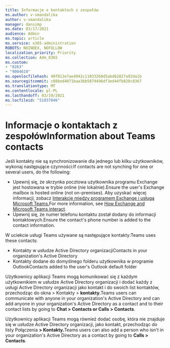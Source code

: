 ```yaml
---
title: Informacje o kontaktach z zespołów
ms.author: v-smandalika
author: v-smandalika
manager: dansimp
ms.date: 03/17/2021
audience: Admin
ms.topic: article
ms.service: o365-administration
ROBOTS: NOINDEX, NOFOLLOW
localization_priority: Priority
ms.collection: Adm_O365
ms.custom:
- "8263"
- "9004610"
ms.openlocfilehash: 49f813e7ae4942c11033260d5abd62827a92da1b
ms.sourcegitcommit: c08bed4071baa3bb5879496df3ed44fb828c8367
ms.translationtype: MT
ms.contentlocale: pl-PL
ms.lasthandoff: 03/19/2021
ms.locfileid: "51037846"
---
```

# <a name="information-about-teams-contacts"></a><span data-ttu-id="c1015-102">Informacje o kontaktach z zespołów</span><span class="sxs-lookup"><span data-stu-id="c1015-102">Information about Teams contacts</span></span>

<span data-ttu-id="c1015-103">Jeśli kontakty nie są synchronizowanie dla jednego lub kilku użytkowników, wykonaj następujące czynności:</span><span class="sxs-lookup"><span data-stu-id="c1015-103">If contacts are not synching for one or several users, do the following:</span></span>
- <span data-ttu-id="c1015-104">Upewnij się, że skrzynka pocztowa użytkownika programu Exchange jest hostowana w trybie online (nie lokalnie).</span><span class="sxs-lookup"><span data-stu-id="c1015-104">Ensure the user's Exchange mailbox is hosted online (not on-premises).</span></span> <span data-ttu-id="c1015-105">Aby uzyskać więcej informacji, zobacz [Interakcje między programem Exchange i usługą Microsoft Teams.](https://docs.microsoft.com/microsoftteams/exchange-teams-interact)</span><span class="sxs-lookup"><span data-stu-id="c1015-105">For more information, see [How Exchange and Microsoft Teams interact](https://docs.microsoft.com/microsoftteams/exchange-teams-interact).</span></span>
- <span data-ttu-id="c1015-106">Upewnij się, że numer telefonu kontaktu został dodany do informacji kontaktowych.</span><span class="sxs-lookup"><span data-stu-id="c1015-106">Ensure the contact's phone number is added to the contact information.</span></span>

<span data-ttu-id="c1015-107">W uciekcie usługi Teams używane są następujące kontakty:</span><span class="sxs-lookup"><span data-stu-id="c1015-107">Teams uses these contacts:</span></span>

- <span data-ttu-id="c1015-108">Kontakty w usłudze Active Directory organizacji</span><span class="sxs-lookup"><span data-stu-id="c1015-108">Contacts in your organization's Active Directory</span></span>
- <span data-ttu-id="c1015-109">Kontakty dodane do domyślnego folderu użytkownika w programie Outlook</span><span class="sxs-lookup"><span data-stu-id="c1015-109">Contacts added to the user's Outlook default folder</span></span>

<span data-ttu-id="c1015-110">Użytkownicy aplikacji Teams mogą komunikować się z każdym użytkownikiem w usłudze Active Directory organizacji i dodać każdy z usługi Active Directory organizacji jako kontakt i do swoich list kontaktów, przechodząc do okna > Kontakty > **kontakty.**</span><span class="sxs-lookup"><span data-stu-id="c1015-110">Teams users can communicate with anyone in your organization's Active Directory and can add anyone in your organization's Active Directory as a contact and to their contact lists by going to **Chat > Contacts or Calls > Contacts**.</span></span>

<span data-ttu-id="c1015-111">Użytkownicy aplikacji Teams mogą również dodać osobę, która nie znajduje się w usłudze Active Directory organizacji, jako kontakt, przechodząc do listy Połączenia **> Kontakty.**</span><span class="sxs-lookup"><span data-stu-id="c1015-111">Teams users can also add a person who isn't in your organization's Active Directory as a contact by going to **Calls > Contacts**.</span></span>


